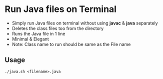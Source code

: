 # Run Java files on Terminal
* Simply run Java files on terminal without using **javac** & **java** separately
* Deletes the class files too from the directory
* Runs the Java file in 1 line
* Minimal & Elegant 
* Note: Class name to run should be same as the File name

## Usage
```
./java.sh <filename>.java
```
